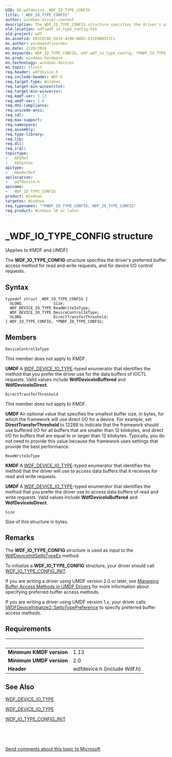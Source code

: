 ```yaml
---
UID: NS:wdfdevice._WDF_IO_TYPE_CONFIG
title: "_WDF_IO_TYPE_CONFIG"
author: windows-driver-content
description: The WDF_IO_TYPE_CONFIG structure specifies the driver's preferred buffer access method for read and write requests, and for device I/O control requests.
old-location: wdf\wdf_io_type_config.htm
old-project: wdf
ms.assetid: EB3CEC0E-5635-410D-B8D2-031FDB0557C1
ms.author: windowsdriverdev
ms.date: 2/20/2018
ms.keywords: WDF_IO_TYPE_CONFIG, wdf.wdf_io_type_config, *PWDF_IO_TYPE_CONFIG, PWDF_IO_TYPE_CONFIG structure pointer, wdfdevice/WDF_IO_TYPE_CONFIG, PWDF_IO_TYPE_CONFIG, _WDF_IO_TYPE_CONFIG, wdfdevice/PWDF_IO_TYPE_CONFIG, WDF_IO_TYPE_CONFIG structure
ms.prod: windows-hardware
ms.technology: windows-devices
ms.topic: struct
req.header: wdfdevice.h
req.include-header: Wdf.h
req.target-type: Windows
req.target-min-winverclnt: 
req.target-min-winversvr: 
req.kmdf-ver: 1.13
req.umdf-ver: 2.0
req.ddi-compliance: 
req.unicode-ansi: 
req.idl: 
req.max-support: 
req.namespace: 
req.assembly: 
req.type-library: 
req.lib: 
req.dll: 
req.irql: 
topictype:
-	APIRef
-	kbSyntax
apitype:
-	HeaderDef
apilocation:
-	wdfdevice.h
apiname:
-	WDF_IO_TYPE_CONFIG
product: Windows
targetos: Windows
req.typenames: "*PWDF_IO_TYPE_CONFIG, WDF_IO_TYPE_CONFIG"
req.product: Windows 10 or later.
---
```


# _WDF_IO_TYPE_CONFIG structure
<p class="CCE_Message">[Applies to KMDF and UMDF]

The <b>WDF_IO_TYPE_CONFIG</b> structure specifies the driver's preferred buffer access method for read and write requests, and for device I/O control requests.

## Syntax
````
typedef struct _WDF_IO_TYPE_CONFIG {
  ULONG              Size;
  WDF_DEVICE_IO_TYPE ReadWriteIoType;
  WDF_DEVICE_IO_TYPE DeviceControlIoType;
  ULONG              DirectTransferThreshold;
} WDF_IO_TYPE_CONFIG, *PWDF_IO_TYPE_CONFIG;
````

## Members


`DeviceControlIoType`

This member does not apply to KMDF.

<b>UMDF </b>A <a href="..\wudfddi_types\ne-wudfddi_types-_wdf_device_io_type.md">WDF_DEVICE_IO_TYPE</a>-typed enumerator that identifies the method that you prefer the driver use for the data 
    buffers of IOCTL requests. Valid values include <b>WdfDeviceIoBuffered</b>           and <b>WdfDeviceIoDirect</b>.

`DirectTransferThreshold`

This member does not apply to KMDF.

<b>UMDF </b>An optional value that specifies the smallest buffer size, in bytes, for which 
    the framework will use direct I/O for a device. For example, set 
    <b>DirectTransferThreshold</b> to 12288 to indicate that the framework should use buffered I/O for all buffers that are smaller than 12 kilobytes, and direct I/O for buffers that are equal to or larger than 12 kilobytes. Typically, you 
    do not need to provide this value because the framework uses settings  that provide
    the best performance.

`ReadWriteIoType`

<b>KMDF </b>A <a href="..\wudfddi_types\ne-wudfddi_types-_wdf_device_io_type.md">WDF_DEVICE_IO_TYPE</a>-typed enumerator that identifies the method that the driver will use to access data buffers 
    that it receives for read and write requests.


<b>UMDF </b>A <a href="..\wudfddi_types\ne-wudfddi_types-_wdf_device_io_type.md">WDF_DEVICE_IO_TYPE</a>-typed enumerator that identifies the method that you prefer the driver use to access data buffers of read and write requests. Valid values include <b>WdfDeviceIoBuffered</b>           and <b>WdfDeviceIoDirect</b>.

`Size`

Size of this structure in bytes.

## Remarks
The <b>WDF_IO_TYPE_CONFIG</b> structure is used as input to the <a href="..\wdfdevice\nf-wdfdevice-wdfdeviceinitsetiotypeex.md">WdfDeviceInitSetIoTypeEx</a> method.

To initialize a <b>WDF_IO_TYPE_CONFIG</b> structure, your driver should call <a href="..\wdfdevice\nf-wdfdevice-wdf_io_type_config_init.md">WDF_IO_TYPE_CONFIG_INIT</a>.

If you are writing a driver using UMDF version 2.0 or later, see <a href="https://msdn.microsoft.com/BDB78BCD-1964-431B-BE99-CABA6DF44D7A">Managing Buffer Access Methods in UMDF Drivers</a> for more information about specifying preferred buffer access methods.


If you are writing a driver using UMDF version 1.<i>x</i>, your driver calls <a href="https://msdn.microsoft.com/7d79f34d-42aa-4ac7-a63d-2f17ee0dfcf0"> IWDFDeviceInitialize2::SetIoTypePreference</a> to specify preferred buffer access methods.

## Requirements
| &nbsp; | &nbsp; |
| ---- |:---- |
| **Minimum KMDF version** | 1.13 |
| **Minimum UMDF version** | 2.0 |
| **Header** | wdfdevice.h (include Wdf.h) |

## See Also

<a href="..\wudfddi_types\ne-wudfddi_types-_wdf_device_io_type.md">WDF_DEVICE_IO_TYPE</a>



<a href="..\wudfddi_types\ne-wudfddi_types-_wdf_device_io_type.md">WDF_DEVICE_IO_TYPE</a>



<a href="..\wdfdevice\nf-wdfdevice-wdf_io_type_config_init.md">WDF_IO_TYPE_CONFIG_INIT</a>



 

 

<a href="mailto:wsddocfb@microsoft.com?subject=Documentation%20feedback [wdf\wdf]:%20WDF_IO_TYPE_CONFIG structure%20 RELEASE:%20(2/20/2018)&amp;body=%0A%0APRIVACY STATEMENT%0A%0AWe use your feedback to improve the documentation. We don't use your email address for any other purpose, and we'll remove your email address from our system after the issue that you're reporting is fixed. While we're working to fix this issue, we might send you an email message to ask for more info. Later, we might also send you an email message to let you know that we've addressed your feedback.%0A%0AFor more info about Microsoft's privacy policy, see http://privacy.microsoft.com/en-us/default.aspx." title="Send comments about this topic to Microsoft">Send comments about this topic to Microsoft</a>